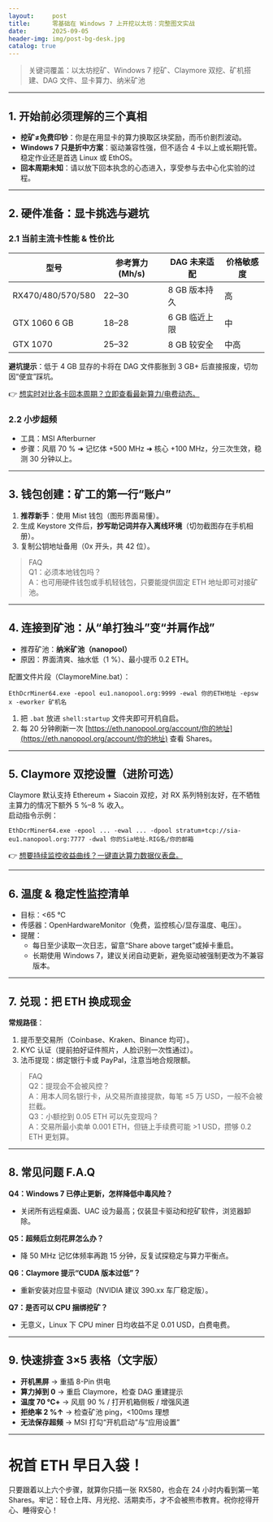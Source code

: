 ```yaml
---
layout:     post
title:      零基础在 Windows 7 上开挖以太坊：完整图文实战
date:       2025-09-05
header-img: img/post-bg-desk.jpg
catalog: true
---
```


> 关键词覆盖：以太坊挖矿、Windows 7 挖矿、Claymore 双挖、矿机搭建、DAG 文件、显卡算力、纳米矿池

---

## 1. 开始前必须理解的三个真相  
- **挖矿≠免费印钞**：你是在用显卡的算力换取区块奖励，而币价剧烈波动。  
- **Windows 7 只是折中方案**：驱动兼容性强，但不适合 4 卡以上或长期托管。稳定作业还是首选 Linux 或 EthOS。  
- **回本周期未知**：请以放下回本执念的心态进入，享受参与去中心化实验的过程。  

---

## 2. 硬件准备：显卡挑选与避坑

### 2.1 当前主流卡性能 & 性价比  
| 型号 | 参考算力 (Mh/s) | DAG 未来适配 | 价格敏感度 |
|---|---|---|---|
| RX470/480/570/580 | 22–30 | 8 GB 版本持久 | 高 |
| GTX 1060 6 GB | 18–28 | 6 GB 临近上限 | 中 |
| GTX 1070 | 25–32 | 8 GB 较安全 | 中高 |

**避坑提示**：低于 4 GB 显存的卡将在 DAG 文件膨胀到 3 GB+ 后直接报废，切勿因“便宜”踩坑。  

👉 [想实时对比各卡回本周期？立即查看最新算力/电费动态。](https://okxdog.com/)

### 2.2 小步超频  
- 工具：MSI Afterburner  
- 步骤：风扇 70 % ➜ 记忆体 +500 MHz ➜ 核心 +100 MHz，分三次生效，稳测 30 分钟以上。  

---

## 3. 钱包创建：矿工的第一行“账户”

1. **推荐新手**：使用 Mist 钱包（图形界面易懂）。  
2. 生成 Keystore 文件后，**抄写助记词并存入离线环境**（切勿截图存在手机相册）。  
3. 复制公钥地址备用（0x 开头，共 42 位）。

> FAQ  
> Q1：必须本地钱包吗？  
> A：也可用硬件钱包或手机轻钱包，只要能提供固定 ETH 地址即可对接矿池。  

---

## 4. 连接到矿池：从“单打独斗”变“并肩作战”

- 推荐矿池：**纳米矿池（nanopool）**  
- 原因：界面清爽、抽水低（1 %）、最小提币 0.2 ETH。  

配置文件片段（ClaymoreMine.bat）：  
```
EthDcrMiner64.exe -epool eu1.nanopool.org:9999 -ewal 你的ETH地址 -epsw x -eworker 矿机名
```

1. 把 `.bat` 放进 `shell:startup` 文件夹即可开机自启。  
2. 每 20 分钟刷新一次 [https://eth.nanopool.org/account/你的地址](https://eth.nanopool.org/account/你的地址) 查看 Shares。  

---

## 5. Claymore 双挖设置（进阶可选）

Claymore 默认支持 Ethereum + Siacoin 双挖，对 RX 系列特别友好，在不牺牲主算力的情况下额外 5 %–8 % 收入。  
启动指令示例：  
```
EthDcrMiner64.exe -epool ... -ewal ... -dpool stratum+tcp://sia-eu1.nanopool.org:7777 -dwal 你的Sia地址.RIG名/你的邮箱
```

👉 [想要持续监控收益曲线？一键直达算力数据仪表盘。](https://okxdog.com/)

---

## 6. 温度 & 稳定性监控清单

- 目标：<65 ℃  
- 传感器：OpenHardwareMonitor（免费，监控核心/显存温度、电压）。  
- 提醒：  
  - 每日至少读取一次日志，留意“Share above target”或掉卡重启。  
  - 长期使用 Windows 7，建议关闭自动更新，避免驱动被强制更改为不兼容版本。  

---

## 7. 兑现：把 ETH 换成现金

**常规路径**：

1. 提币至交易所（Coinbase、Kraken、Binance 均可）。  
2. KYC 认证（提前拍好证件照片，人脸识别一次性通过）。  
3. 法币提现：绑定银行卡或 PayPal，注意当地合规限额。

> FAQ  
> Q2：提现会不会被风控？  
> A：用本人同名银行卡，从交易所直接提款，每笔 ≤5 万 USD，一般不会被拦截。  
> Q3：小额挖到 0.05 ETH 可以先变现吗？  
> A：交易所最小卖单 0.001 ETH，但链上手续费可能 >1 USD，攒够 0.2 ETH 更划算。  

---

## 8. 常见问题 F.A.Q

**Q4：Windows 7 已停止更新，怎样降低中毒风险？**  
- 关闭所有远程桌面、UAC 设为最高；仅装显卡驱动和挖矿软件，浏览器卸除。  

**Q5：超频后立刻花屏怎么办？**  
- 降 50 MHz 记忆体频率再跑 15 分钟，反复试探稳定与算力平衡点。  

**Q6：Claymore 提示“CUDA 版本过低”？**  
- 重新安装对应显卡驱动（NVIDIA 建议 390.xx 车厂稳定版）。  

**Q7：是否可以 CPU 捆绑挖矿？**  
- 无意义，Linux 下 CPU miner 日均收益不足 0.01 USD，白费电费。  

---

## 9. 快速排查 3×5 表格（文字版）

- **开机黑屏** → 重插 8-Pin 供电  
- **算力掉到 0** → 重启 Claymore，检查 DAG 重建提示  
- **温度 70 ℃+** → 风扇 90 % / 打开机箱侧板 / 增强风道  
- **拒绝率 2 %↑** → 检查矿池 ping，<100ms 理想  
- **无法保存超频** → MSI 打勾“开机启动”与“应用设置”

---

# 祝首 ETH 早日入袋！

只要跟着以上六个步骤，就算你只插一张 RX580，也会在 24 小时内看到第一笔 Shares。牢记：轻仓上阵、月光挖、活期卖币，才不会被熊市教育。祝你挖得开心、睡得安心！